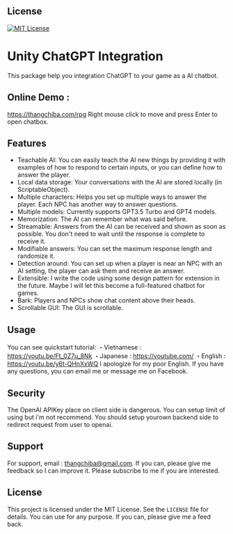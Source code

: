 ## License
[![MIT License](https://img.shields.io/badge/License-MIT-green.svg)](https://choosealicense.com/licenses/mit/)

# Unity ChatGPT Integration
This package help you integration ChatGPT to your game as a AI chatbot.

## Online Demo :
https://thangchiba.com/rpg
Right mouse click to move and press Enter to open chatbox.

## Features
- Teachable AI: You can easily teach the AI new things by providing it with examples of how to respond to certain inputs, or you can define how to answer the player.
- Local data storage: Your conversations with the AI are stored locally (in ScriptableObject).
- Multiple characters: Helps you set up multiple ways to answer the player. Each NPC has another way to answer questions.
- Multiple models: Currently supports GPT3.5 Turbo and GPT4 models.
- Memorization: The AI can remember what was said before.
- Streamable: Answers from the AI can be received and shown as soon as possible. You don't need to wait until the response is complete to receive it.
- Modifiable answers: You can set the maximum response length and randomize it.
- Detection around: You can set up when a player is near an NPC with an AI setting, the player can ask them and receive an answer.
- Extensible: I write the code using some design pattern for extension in the future. Maybe I will let this become a full-featured chatbot for games.
- Bark: Players and NPCs show chat content above their heads.
- Scrollable GUI: The GUI is scrollable.


## Usage
You can see quickstart tutorial:
・Vietnamese : https://youtu.be/Ft_0Z7u_8Nk
・Japanese : https://youtube.com/
・English : https://youtu.be/y6t-QHnXxWQ
I apologize for my poor English. If you have any questions, you can email me or message me on Facebook.


## Security
The OpenAI APIKey place on client side is dangerous. You can setup limit of using but i'm not recommend. You should setup yourown backend side to redirect request from user to openai.

## Support
For support, email : thangchiba@gmail.com.
If you can, please give me feedback so I can improve it. 
Please subscribe to me if you are interested.

## License
This project is licensed under the MIT License. See the `LICENSE` file for details.
You can use for any purpose. If you can, please give me a feed back.
